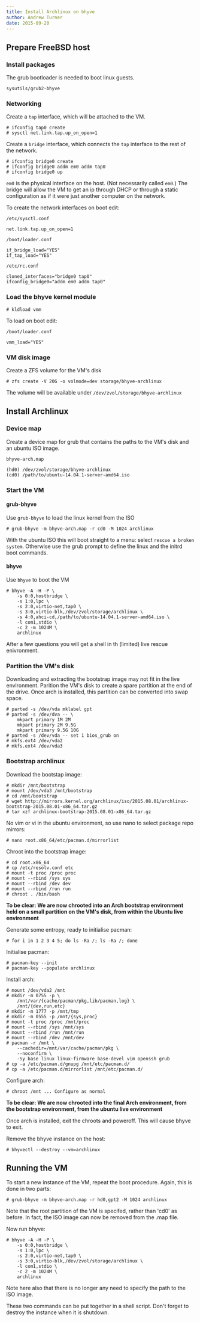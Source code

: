 ```yaml
---
title: Install Archlinux on bhyve
author: Andrew Turner
date: 2015-09-20
---
```


## Prepare FreeBSD host

### Install packages

The grub bootloader is needed to boot linux guests.

`sysutils/grub2-bhyve`

### Networking

Create a `tap` interface, which will be attached to the VM.

    # ifconfig tap0 create
    # sysctl net.link.tap.up_on_open=1

Create a `bridge` interface, which connects the `tap` interface to the rest of
the network.

    # ifconfig bridge0 create
    # ifconfig bridge0 addm em0 addm tap0
    # ifconfig bridge0 up

`em0` is the physical interface on the host. (Not necessarily called `em0`.)
The bridge will allow the VM to get an ip through DHCP or through a static 
configuration as if it were just another computer on the network. 

To create the network interfaces on boot edit:

`/etc/sysctl.conf`

    net.link.tap.up_on_open=1

`/boot/loader.conf`

    if_bridge_load="YES"
    if_tap_load="YES"

`/etc/rc.conf`

    cloned_interfaces="bridge0 tap0"
    ifconfig_bridge0="addm em0 addm tap0"


### Load the bhyve kernel module

    # kldload vmm

To load on boot edit: 

`/boot/loader.conf`

    vmm_load="YES"


### VM disk image

Create a ZFS volume for the VM's disk

    # zfs create -V 20G -o volmode=dev storage/bhyve-archlinux

The volume will be available under `/dev/zvol/storage/bhyve-archlinux`


## Install Archlinux

### Device map

Create a device map for grub that contains the paths to the VM's disk and
an ubuntu ISO image.

`bhyve-arch.map`

    (hd0) /dev/zvol/storage/bhyve-archlinux
    (cd0) /path/to/ubuntu-14.04.1-server-amd64.iso

### Start the VM

#### grub-bhyve

Use `grub-bhyve` to load the linux kernel from the ISO

    # grub-bhyve -m bhyve-arch.map -r cd0 -M 1024 archlinux

With the ubuntu ISO this will boot straight to a menu: select `rescue a
broken system`. Otherwise use the grub prompt to define the linux and the
initrd boot commands.

#### bhyve

Use `bhyve` to boot the VM

    # bhyve -A -H -P \ 
        -s 0:0,hostbridge \
        -s 1:0,lpc \
        -s 2:0,virtio-net,tap0 \
        -s 3:0,virtio-blk,/dev/zvol/storage/archlinux \
        -s 4:0,ahci-cd,/path/to/ubuntu-14.04.1-server-amd64.iso \
        -l com1,stdio \
        -c 2 -m 1024M \
        archlinux

After a few questions you will get a shell in th (limited) live rescue
enivronment.


### Partition the VM's disk

Downloading and extracting the bootstrap image may not fit in the live
environment. Parition the VM's disk to create a spare partition at the end of
the drive. Once arch is installed, this partition can be converted into swap
space.

    # parted -s /dev/vda mklabel gpt
    # parted -s /dev/dva -- \
        mkpart primary 1M 2M
        mkpart primary 2M 9.5G
        mkpart primary 9.5G 10G
    # parted -s /dev/vda -- set 1 bios_grub on
    # mkfs.ext4 /dev/vda2
    # mkfs.ext4 /dev/vda3

### Bootstrap archlinux

Download the bootstap image:

    # mkdir /mnt/bootstrap
    # mount /dev/vda3 /mnt/bootstrap
    # cd /mnt/bootstrap
    # wget http://mirrors.kernel.org/archlinux/iso/2015.08.01/archlinux-bootstrap-2015.08.01-x86_64.tar.gz
    # tar xzf archlinux-bootstrap-2015.08.01-x86_64.tar.gz

No vim or vi in the ubuntu environment, so use nano to select package repo
mirrors:

    # nano root.x86_64/etc/pacman.d/mirrorlist

Chroot into the bootstrap image:

    # cd root.x86_64
    # cp /etc/resolv.conf etc
    # mount -t proc /proc proc
    # mount --rbind /sys sys
    # mount --rbind /dev dev
    # mount --rbind /run run
    # chroot . /bin/bash

**To be clear: We are now chrooted into an Arch bootstrap environment held on a small
partition on the VM's disk, from within the Ubuntu live environment**

Generate some entropy, ready to initialise pacman:

    # for i in 1 2 3 4 5; do ls -Ra /; ls -Ra /; done

Initialise pacman:

    # pacman-key --init
    # pacman-key --populate archlinux

Install arch:

    # mount /dev/vda2 /mnt
    # mkdir -m 0755 -p \
        /mnt/var/{cache/pacman/pkg,lib/pacman,log} \
        /mnt/{dev,run,etc}
    # mkdir -m 1777 -p /mnt/tmp
    # mkdir -m 0555 -p /mnt/{sys,proc}
    # mount -t proc /proc /mnt/proc
    # mount --rbind /sys /mnt/sys
    # mount --rbind /run /mnt/run
    # mount --rbind /dev /mnt/dev
    # pacman -r /mnt \
        --cachedir=/mnt/var/cache/pacman/pkg \
        --noconfirm \
        -Sy base linux linux-firmware base-devel vim openssh grub
    # cp -a /etc/pacman.d/gnupg /mnt/etc/pacman.d/
    # cp -a /etc/pacman.d/mirrorlist /mnt/etc/pacman.d/

Configure arch:

    # chroot /mnt ... Configure as normal

**To be clear: We are now chrooted into the final Arch environment, from the bootstrap
environment, from the ubuntu live environment**

Once arch is installed, exit the chroots and poweroff. This will cause bhyve to
exit.

Remove the bhyve instance on the host:

    # bhyvectl --destroy --vm=archlinux


## Running the VM

To start a new instance of the VM, repeat the boot procedure. Again, this is
done in two parts:

    # grub-bhyve -m bhyve-arch.map -r hd0,gpt2 -M 1024 archlinux

Note that the root partition of the VM is specifed, rather than 'cd0' as
before. In fact, the ISO image can now be removed from the .map file.

Now run bhyve:

    # bhyve -A -H -P \ 
        -s 0:0,hostbridge \
        -s 1:0,lpc \
        -s 2:0,virtio-net,tap0 \
        -s 3:0,virtio-blk,/dev/zvol/storage/archlinux \
        -l com1,stdio \
        -c 2 -m 1024M \
        archlinux

Note here also that there is no longer any need to specify the path to the
ISO image.

These two commands can be put together in a shell script. Don't forget to
destroy the instance when it is shutdown.
